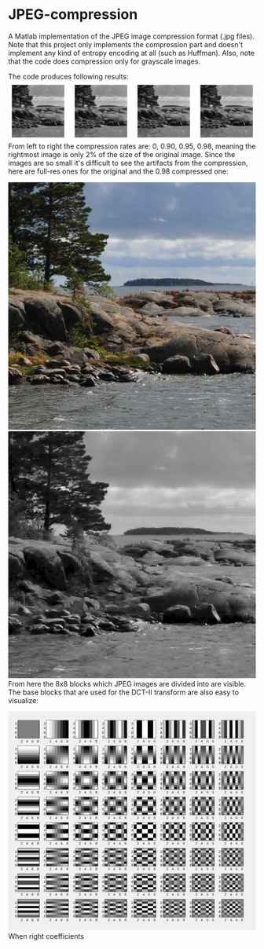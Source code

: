# JPEG-compression

A Matlab implementation of the JPEG image compression format (.jpg files). Note that this project only implements the compression part and doesn't implement any kind of entropy encoding at all (such as Huffman). Also, note that the code does compression only for grayscale images.

The code produces following results:
![](results/result.png)
From left to right the compression rates are: 0, 0.90, 0.95, 0.98, meaning the rightmost image is only 2% of the size of the original image. Since the images are so small it's difficult to see the artifacts from the compression, here are full-res ones for the original and the 0.98 compressed one:

![](photos/sea_1024.png)
![](results/2p_compression.png)
From here the 8x8 blocks which JPEG images are divided into are visible. The base blocks that are used for the DCT-II transform are also easy to visualize:

![](results/dct_blocks.png)
When right coefficients
